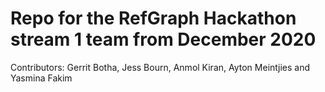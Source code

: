 # Repo for the RefGraph Hackathon stream 1 team from December 2020

Contributors: Gerrit Botha, Jess Bourn, Anmol Kiran, Ayton Meintjies and Yasmina Fakim

